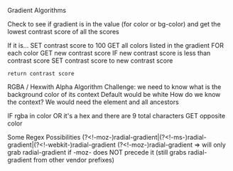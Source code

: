 Gradient Algorithms

Check to see if gradient is in the value (for color or bg-color) and get the lowest contrast score of all the scores

If it is...
    SET contrast score to 100
    GET all colors listed in the gradient
    FOR each color
        GET new contrast score
        IF new contrast score is less than contrast score
            SET contrast score to new contrast score

    return contrast score

RGBA / Hexwith Alpha Algorithm
Challenge: we need to know what is the background color of its context
    Default would be white
    How do we know the context?
    We would need the element and all ancestors

IF rgba in color OR it's a hex and there are 9 total characters
    GET opposite color

Some Regex Possibilities
(?<!-moz-)radial-gradient|(?<!-ms-)radial-gradient|(?<!-webkit-)radial-gradient
(?<!-moz-)radial-gradient => will only grab radial-gradient if -moz- does NOT precede it (still grabs radial-gradient from other vendor prefixes)

